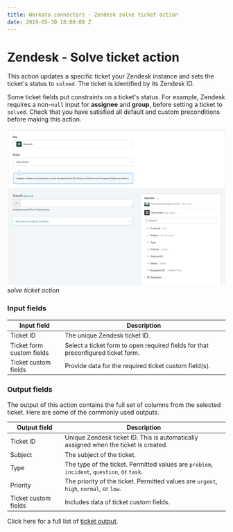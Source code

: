 ```yaml
---
title: Workato connectors - Zendesk solve ticket action
date: 2019-05-30 18:00:00 Z
---
```


# Zendesk - Solve ticket action

This action updates a specific ticket your Zendesk instance and sets the ticket's status to `solved`. The ticket is identified by its Zendesk ID.

Some ticket fields put constraints on a ticket's status. For example, Zendesk 
requires a non-`null` input for **assignee** and **group**, before setting a ticket to `solved`. Check that you have satisfied all default and custom preconditions before making this action.

![Solve ticket action](/assets/images/connectors/zendesk/solve-ticket-action.png)
*solve ticket action*

### Input fields


<table class="unchanged rich-diff-level-one">
  <thead>
    <tr>
        <th width='25%'>Input field</th>
        <th>Description</th>
    </tr>
  </thead>
  <tbody>
    <tr>
      <td>Ticket ID</a></td>
      <td>
        The unique Zendesk ticket ID.
      </td>
    </tr>
    <tr>
      <td>Ticket form custom fields</td>
      <td>
        Select a ticket form to open required fields for that preconfigured ticket form.
      </td>
    </tr> 
    <tr>
      <td>Ticket custom fields</td>
      <td>
        Provide data for the required ticket custom field(s).
      </td>
    </tr>
  </tbody>
</table>

### Output fields

The output of this action contains the full set of columns from the selected ticket. Here are some of the commonly used outputs.

<table class="unchanged rich-diff-level-one">
  <thead>
    <tr>
        <th width='25%'>Output field</th>
        <th>Description</th>
    </tr>
  </thead>
  <tbody>
    <tr>
      <td>Ticket ID</td>
      <td>
        Unique Zendesk ticket ID. This is automatically assigned when the ticket is created.
      </td>
    </tr>
    <tr>
      <td>Subject</td>
      <td>
        The subject of the ticket.
      </td>
    </tr>
    <tr>
      <td>Type</td>
      <td>
        The type of the ticket. Permitted values are <code>problem</code>, <code>incident</code>, <code>question</code>, or <code>task</code>.
      </td>
    </tr>
    <tr>
      <td>Priority</td>
      <td>
        The priority of the ticket. Permitted values are <code>urgent</code>, <code>high</code>, <code>normal</code>, or <code>low</code>.
      </td>
    </tr>
    <tr>
      <td>Ticket custom fields</td>
      <td>
        Includes data of ticket custom fields.
      </td>
    </tr>
  </tbody>
</table>

Click here for a full list of [ticket output](/connectors/zendesk/ticket-fields.md#ticket-output-fields).
